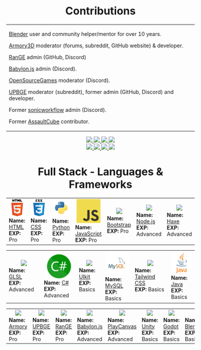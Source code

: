<!-- SOCIAL LINKS -->
<h1 align="center">Contributions</h1>
<div align="center">
  <table>
    <tr>
      <td>
        <div align="left">
          <p><a href="https://blender.org">Blender</a> user and community helper/mentor for over 10 years.</p>
          <p><a href="https://armory3d.org">Armory3D</a> moderator (forums, subreddit, GitHub website) & developer.</p>
          <p><a href="https://rangeengine.tech">RanGE</a> admin (GitHub, Discord)</p>
          <p><a href="https://babylonjs.com">Babylon.js</a> admin (Discord).</p>
          <p><a href="https://youtube.com/@OpenSourceGames">OpenSourceGames</a> moderator (Discord).</p>
          <p><a href="https://upbge.org">UPBGE</a> moderator (subreddit), former admin (GitHub, Discord) and developer.</p>
          <p>Former <a href="https://youtube.com/@SonicWorkflow">sonicworkflow</a> admin (Discord).</p>
          <p>Former <a href="https://assault.cubers.net">AssaultCube</a> contributor.</p>
        </div>
      </td>
    </tr>
  </table>
</div>
<div align="center">
  <a href="https://twitter.com/rpaladin_01">
    <img src="https://img.shields.io/badge/twitter-%23E60023.svg?&color=blue&style=for-the-badge&logo=twitter&logoColor=white" />
  </a>
  <a href="https://youtube.com/channel/UCPnPW3BMq3Lv--L6XFoVfLA">
    <img src="https://img.shields.io/badge/youtube-%23E60023.svg?&style=for-the-badge&logo=youtube&logoColor=white" />
  </a>
  <a href="https://blender.stackexchange.com/users/123064/rpaladin">
    <img src="https://img.shields.io/badge/BlenderStackExchange-%23E60023.svg?&color=lightgrey&style=for-the-badge&logo=stackexchange&logoColor=white" />
  </a>
  <a href="https://reddit.com/u/randompandagames">
    <img src="https://img.shields.io/badge/reddit-%23E60023.svg?&color=darkorange&style=for-the-badge&logo=reddit&logoColor=white" />
  </a><br />
  <a href="https://discord.gg/xqrKhGjVJk">
    <img src="https://img.shields.io/badge/Armory3D Discord-%23E60023.svg?&color=darkslateblue&style=for-the-badge&logo=discord&logoColor=white" />
  </a>
  <a href="https://discord.gg/bn2xx6VkbP">
    <img src="https://img.shields.io/badge/Babylon.js Discord-%23E60023.svg?&color=darkslateblue&style=for-the-badge&logo=discord&logoColor=white" />
  </a>
  <a href="https://forums.armory3d.org/u/rpaladin">
    <img src="https://img.shields.io/badge/Armory3D Forum-%23E60023.svg?&color=yellow&style=for-the-badge&logo=discourse&logoColor=white" />
  </a>
  <a href="https://blenderartists.org/u/rpaladin">
    <img src="https://img.shields.io/badge/BlenderArtists-%23E60023.svg?&color=yellow&style=for-the-badge&logo=discourse&logoColor=white" />
  </a>
</div>
<!-- Full Stack -->
<h1 align="center">Full Stack - Languages & Frameworks</h1>
<table>
  <tr>
    <!-- HTML -->
    <td>
      <div align="center">
        <img src="https://raw.githubusercontent.com/github/explore/80688e429a7d4ef2fca1e82350fe8e3517d3494d/topics/html/html.png" width=64 /></br />
        <div align="left">
          <b>Name: </b><a href="https://developer.mozilla.org">HTML</a></br />
          <b>EXP: </b>Pro
        </div>
      </div>
    </td>
    <!-- CSS -->
    <td>
      <div align="center">
        <img src="https://raw.githubusercontent.com/github/explore/80688e429a7d4ef2fca1e82350fe8e3517d3494d/topics/css/css.png" width=64 /></br />
        <div align="left">
          <b>Name: </b><a href="https://developer.mozilla.org">CSS</a></br />
          <b>EXP: </b>Pro
        </div>
      </div>
    </td>
    <!-- Python -->
    <td>
      <div align="center">
        <img src="https://raw.githubusercontent.com/github/explore/80688e429a7d4ef2fca1e82350fe8e3517d3494d/topics/python/python.png" width=64 /></br />
        <div align="left">
          <b>Name: </b><a href="https://python.org">Python</a></br />
          <b>EXP: </b>Pro
        </div>
      </div>
    </td>
    <!-- JavaScript -->
    <td>
      <div align="center">
        <img src="https://raw.githubusercontent.com/github/explore/80688e429a7d4ef2fca1e82350fe8e3517d3494d/topics/javascript/javascript.png" width=64 /></br />
        <div align="left">
          <b>Name: </b><a href="https://www.javascript.com">JavaScript</a></br />
          <b>EXP: </b>Pro
        </div>
      </div>
    </td>
    <!-- Bootstrap -->
    <td>
      <div align="center">
        <img src="https://avatars.githubusercontent.com/u/2918581?s=200&v=4" width=64 /></br />
        <div align="left">
          <b>Name: </b><a href="https://getbootstrap.com">Bootstrap</a></br />
          <b>EXP: </b>Pro
        </div>
      </div>
    </td>
    <!-- Node.js -->
    <td>
      <div align="center">
        <img src="https://avatars.githubusercontent.com/u/9950313?s=200&v=4" width=64 /></br />
        <div align="left">
          <b>Name: </b><a href="https://nodejs.org">Node.js</a></br />
          <b>EXP: </b>Advanced
        </div>
      </div>
    </td>
    <!-- Haxe -->
    <td>
      <div align="center">
        <img src="https://avatars.githubusercontent.com/u/3826779?s=200&v=4" width=64 /></br />
        <div align="left">
          <b>Name: </b><a href="https://haxe.org">Haxe</a></br />
          <b>EXP: </b>Advanced
        </div>
      </div>
    </td>
  </tr>
</table>
<table>
  <tr>
    <!-- GLSL -->
    <td>
      <div align="center">
        <img src="https://avatars.githubusercontent.com/u/1608701?s=200&v=4" width=64 /></br />
        <div align="left">
          <b>Name: </b><a href="https://khronos.org">GLSL</a></br />
          <b>EXP: </b>Advanced
        </div>
      </div>
    </td>
    <!-- C# -->
    <td>
      <div align="center">
        <img src="https://raw.githubusercontent.com/github/explore/80688e429a7d4ef2fca1e82350fe8e3517d3494d/topics/csharp/csharp.png" width=64 /></br />
        <div align="left">
          <b>Name: </b><a href="https://dotnet.microsoft.com/en-us/download">C#</a></br />
          <b>EXP: </b>Advanced
        </div>
      </div>
    </td>
    <!-- UIkit -->
    <td>
      <div align="center">
        <img src="https://avatars.githubusercontent.com/u/4173184?s=200&v=4" width=64 /></br />
        <div align="left">
          <b>Name: </b><a href="https://getuikit.com">UIkit</a></br />
          <b>EXP: </b>Basics
        </div>
      </div>
    </td>
    <!-- MySQL -->
    <td>
      <div align="center">
        <img src="https://raw.githubusercontent.com/github/explore/80688e429a7d4ef2fca1e82350fe8e3517d3494d/topics/mysql/mysql.png" width=64 /></br />
        <div align="left">
          <b>Name: </b><a href="https://mysql.com">MySQL</a></br />
          <b>EXP: </b>Basics
        </div>
      </div>
    </td>
    <!-- TailwindCSS -->
    <td>
      <div align="center">
        <img src="https://avatars.githubusercontent.com/u/67109815?s=200&v=4" width=64 /></br />
        <div align="left">
          <b>Name: </b><a href="http://tailwindcss.com">Tailwind CSS</a></br />
          <b>EXP: </b>Basics
        </div>
      </div>
    </td>
    <!-- Java -->
    <td>
      <div align="center">
        <img src="https://raw.githubusercontent.com/github/explore/5b3600551e122a3277c2c5368af2ad5725ffa9a1/topics/java/java.png" width=64 /></br />
        <div align="left">
          <b>Name: </b><a href="https://java.com/en">Java</a></br />
          <b>EXP: </b>Basics
        </div>
      </div>
    </td>
  </tr>
</table>
<table>
  <tr>
    <!-- Armory -->
    <td>
      <div align="center">
        <img src="https://avatars.githubusercontent.com/u/20436620?s=200&v=4" width=64 /><br />
        <div align="left">
          <b>Name: </b><a href="https://armory3d.org">Armory</a><br />
          <b>EXP: </b>Pro
        </div>
      </div>
    </td>
    <!-- UPBGE -->
    <td>
      <div align="center">
        <img src="https://avatars.githubusercontent.com/u/16006310?s=200&v=4" width=64 /><br />
        <div align="left">
          <b>Name: </b><a href="https://upbge.org">UPBGE</a><br />
          <b>EXP: </b>Pro
        </div>
      </div>
    </td>
    <!-- RanGE -->
    <td>
      <div align="center">
        <img src="https://avatars.githubusercontent.com/u/112126963?s=200&v=4" width=64 /><br />
        <div align="left">
          <b>Name: </b><a href="https://rangeengine.tech">RanGE</a><br />
          <b>EXP: </b>Pro
        </div>
      </div>
    </td>
    <!-- Babylon.js -->
    <td>
      <div align="center">
        <img src="https://avatars.githubusercontent.com/u/4855800?s=200&v=4" width=64 /><br />
        <div align="left">
          <b>Name: </b><a href="https://babylonjs.com">Babylon.js</a><br />
          <b>EXP: </b>Advanced
        </div>
      </div>
    </td>
    <!-- PlayCanvas -->
    <td>
      <div align="center">
        <img src="https://avatars.githubusercontent.com/u/1030579?s=200&v=4" width=64 /></br />
        <div align="left">
          <b>Name: </b><a href="https://playcanvas.com">PlayCanvas</a></br />
          <b>EXP: </b>Advanced
        </div>
      </div>
    </td>
    <!-- Unity -->
    <td>
      <div align="center">
        <img src="https://avatars.githubusercontent.com/u/13039680?s=200&v=4" width=64 /></br />
        <div align="left">
          <b>Name: </b><a href="https://unity3d.com">Unity</a></br />
          <b>EXP: </b>Basics
         </div>
      </div>
    </td>
    <!-- Godot -->
    <td>
      <div align="center">
        <img src="https://avatars.githubusercontent.com/u/6318500?s=200&v=4" width=64 /></br />
        <div align="left">
          <b>Name: </b><a href="https://godotengine.org">Godot</a></br />
          <b>EXP: </b>Basics
        </div>
      </div>
    </td>
    <!-- Blend4Web -->
    <td>
      <div align="center">
        <img src="https://avatars.githubusercontent.com/u/7070926?s=200&v=4" width=64 /></br />
        <div align="left">
          <b>Name: </b><a href="https://blend4web.com">Blend4Web</a></br />
          <b>EXP: </b>Basics
        </div>
      </div>
    </td>
  </tr>
</table>

<!-- Top Languages + Github Stats -->

<!-- | <img align="center" src="https://github-readme-stats.vercel.app/api/top-langs/?username=rpaladin&layout=compact&theme=ayu-mirage&show_icons=true" /> | <img align="center" src="https://github-readme-stats.vercel.app/api?username=rpaladin&theme=ayu-mirage&show_icons=true" />
| ------------- | ------------- | -->

<!-- Armory Website + UPBGE Website -->

<!-- | <img align="center" src="https://github-readme-stats.vercel.app/api/pin/?username=armory3d&repo=armory_web&theme=ayu-mirage&show_icons=true&show_owner=true" href="https://github.com/armory3d/armory_web" /> | <img align="center" src="https://github-readme-stats.vercel.app/api/pin/?username=upbge&repo=upbge.github.io&theme=ayu-mirage&show_icons=true&show_owner=true" href="https://github.com/upbge/upbge.github.io" />
| ------------- | ------------- | -->
